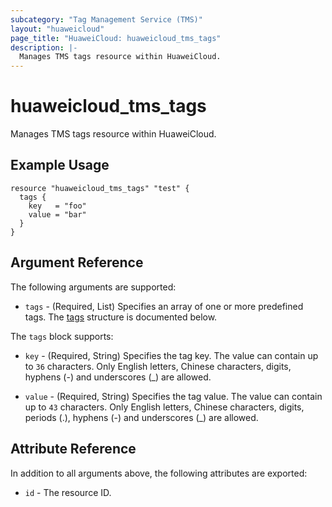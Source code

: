 ```yaml
---
subcategory: "Tag Management Service (TMS)"
layout: "huaweicloud"
page_title: "HuaweiCloud: huaweicloud_tms_tags"
description: |-
  Manages TMS tags resource within HuaweiCloud.
---
```


# huaweicloud_tms_tags

Manages TMS tags resource within HuaweiCloud.

## Example Usage

```hcl
resource "huaweicloud_tms_tags" "test" {
  tags {
    key   = "foo"
    value = "bar"
  }
}
```

## Argument Reference

The following arguments are supported:

* `tags` - (Required, List) Specifies an array of one or more predefined tags.
  The [tags](#tags_struct) structure is documented below.

<a name="tags_struct"></a>
The `tags` block supports:

* `key` - (Required, String) Specifies the tag key. The value can contain up to `36` characters. Only English letters,
  Chinese characters, digits, hyphens (-) and underscores (_) are allowed.

* `value` - (Required, String) Specifies the tag value. The value can contain up to `43` characters. Only English letters,
  Chinese characters, digits, periods (.), hyphens (-) and underscores (_) are allowed.

## Attribute Reference

In addition to all arguments above, the following attributes are exported:

* `id` - The resource ID.
